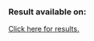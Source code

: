 ### Result available on:

[Click here for
results.](https://fmfjelencicj14.shinyapps.io/federated_learning/)
